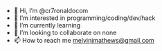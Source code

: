 - 👋 Hi, I’m @cr7ronaldocom
- 👀 I’m interested in programming/coding/dev/hack
- 🌱 I’m currently learning 
- 💞️ I’m looking to collaborate on none
- 📫 How to reach me melvinjmathews@gmail.com

<!---
cr7ronaldocom/cr7ronaldocom is a ✨ special ✨ repository because its `README.md` (this file) appears on your GitHub profile.
You can click the Preview link to take a look at your changes.
--->
